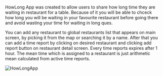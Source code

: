 HowLong App was created to allow users to share how long time they are waiting in restaurant for a table. Because of it you will be able to chceck how long you will be waiting in your favourite restaurant before going there and avoid wasting your time for waiting in long ques.

You can add any restaurant to global restaurants list that appears on main screen, by picking it from the map or searching it by a name. After that you can add a time report by clicking on desired restaurant and clicking add report button on restaurant detail screen. Every time reports expires after 1 hour. The mean time which is assigned to a restaurant is just arithmetic mean calculated from active time reports. 


![HowLongApp](https://media.giphy.com/media/7zAOljjlEAd5VLyc0o/giphy.gif)

